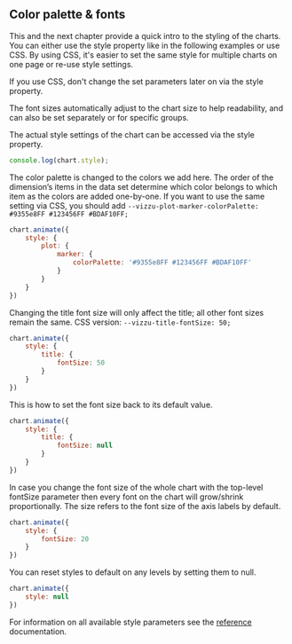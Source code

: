## Color palette & fonts

This and the next chapter provide a quick intro to the styling of the charts. You can either use the style property like in the following examples or use CSS. By using CSS, it's easier to set the same style for multiple charts on one page or re-use style settings.

If you use CSS, don't change the set parameters later on via the style property.

The font sizes automatically adjust to the chart size to help 
readability, and can also be set separately or for specific groups.

The actual style settings of the chart can be accessed via the style property.

```javascript { "run": false }
console.log(chart.style); 
```


The color palette is changed to the colors we add here. The order of the dimension’s 
items in the data set determine which color belongs to which item as the colors are added one-by-one. 
If you want to use the same setting via CSS, you should add ```--vizzu-plot-marker-colorPalette: #9355e8FF #123456FF #BDAF10FF;```

```javascript { "title": "Color palette" }
chart.animate({
	style: {
		plot: {
			marker: {
				colorPalette: '#9355e8FF #123456FF #BDAF10FF'
			}
		}
	}
})
```

Changing the title font size will only affect the title; all other font sizes remain the same.
CSS version: ```--vizzu-title-fontSize: 50;```

```javascript { "title": "Title font size" }
chart.animate({
	style: {
		title: {
			fontSize: 50
		}
	}
})
```

This is how to set the font size back to its default value.

```javascript { "title": "Title font size - back to default" }
chart.animate({
	style: {
		title: {
			fontSize: null
		}
	}
})
```

In case you change the font size of the whole chart with the top-level fontSize 
parameter then every font on the chart will grow/shrink proportionally. 
The size refers to the font size of the axis labels by default.

```javascript { "title": "Setting all font sizes in one step" }
chart.animate({
	style: {
		fontSize: 20
	}
})
```

You can reset styles to default on any levels by setting them to null. 

```javascript { "title": "Setting all style settings back to default" }
chart.animate({
	style: null
})
```

For information on all available style parameters see the 
[reference](reference/interfaces/Styles.Chart.html) documentation.
